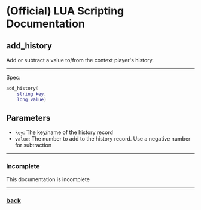 
# (Official) LUA Scripting Documentation

## add_history

Add or subtract a value to/from the context player's history.

___

Spec:

```lua
add_history(
	string key,
	long value)
```

## Parameters

- `key`: The key/name of the history record
- `value`: The number to add to the history record. Use a negative number for subtraction

___

### Incomplete

This documentation is incomplete

___

### [back](../history)
